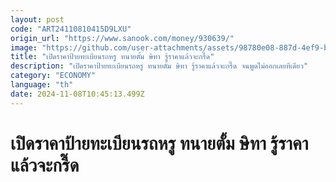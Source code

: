 ```yaml
---
layout: post
code: "ART24110810415D9LXU"
origin_url: "https://www.sanook.com/money/930639/"
image: "https://github.com/user-attachments/assets/98780e08-887d-4ef9-b101-464ae236e011"
title: "เปิดราคาป้ายทะเบียนรถหรู ทนายตั้ม ษิทา รู้ราคาแล้วจะกรี๊ด"
description: "เปิดราคาป้ายทะเบียนรถหรู ทนายตั้ม ษิทา รู้ราคาแล้วจะกรี๊ด จนพูดไม่ออกเลยทีเดียว"
category: "ECONOMY"
language: "th"
date: 2024-11-08T10:45:13.499Z
---
```


# เปิดราคาป้ายทะเบียนรถหรู ทนายตั้ม ษิทา รู้ราคาแล้วจะกรี๊ด